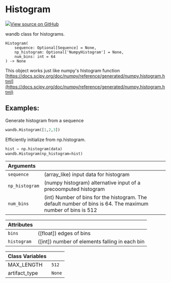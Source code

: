 # Histogram

[![](https://www.tensorflow.org/images/GitHub-Mark-32px.png)View source on GitHub](https://www.github.com/wandb/client/tree/7bbc4a4eac8eeb2bf37a62ce519e0de61c67eadf/wandb/sdk/data_types.py#L261-L337)

wandb class for histograms.

```text
Histogram(
    sequence: Optional[Sequence] = None,
    np_histogram: Optional['NumpyHistogram'] = None,
    num_bins: int = 64
) -> None
```

This object works just like numpy's histogram function [https://docs.scipy.org/doc/numpy/reference/generated/numpy.histogram.html](https://docs.scipy.org/doc/numpy/reference/generated/numpy.histogram.html)

## Examples:

Generate histogram from a sequence

```python
wandb.Histogram([1,2,3])
```

Efficiently initialize from np.histogram.

```python
hist = np.histogram(data)
wandb.Histogram(np_histogram=hist)
```

| Arguments |  |
| :--- | :--- |
|  `sequence` |  \(array\_like\) input data for histogram |
|  `np_histogram` |  \(numpy histogram\) alternative input of a precoomputed histogram |
|  `num_bins` |  \(int\) Number of bins for the histogram. The default number of bins is 64. The maximum number of bins is 512 |

| Attributes |  |
| :--- | :--- |
|  `bins` |  \(\[float\]\) edges of bins |
|  `histogram` |  \(\[int\]\) number of elements falling in each bin |

| Class Variables |  |
| :--- | :--- |
|  MAX\_LENGTH |  `512` |
|  artifact\_type |  `None` |


